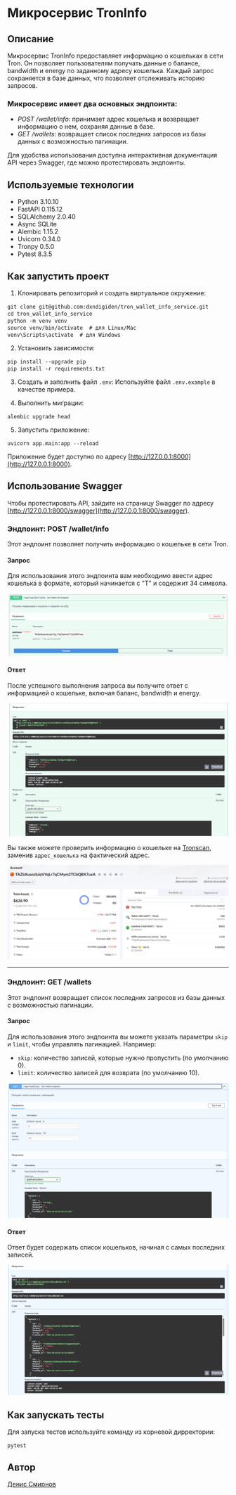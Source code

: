 # Микросервис TronInfo

## Описание

Микросервис TronInfo предоставляет информацию о кошельках в сети Tron. Он позволяет пользователям получать данные о балансе, bandwidth и energy по заданному адресу кошелька. Каждый запрос сохраняется в базе данных, что позволяет отслеживать историю запросов.

### Микросервис имеет два основных эндпоинта:

- *POST /wallet/info*: принимает адрес кошелька и возвращает информацию о нем, сохраняя данные в базе.
- *GET /wallets*: возвращает список последних запросов из базы данных с возможностью пагинации.

Для удобства использования доступна интерактивная документация API через Swagger, где можно протестировать эндпоинты.

## Используемые технологии

- Python 3.10.10
- FastAPI 0.115.12
- SQLAlchemy 2.0.40
- Async SQLite
- Alembic 1.15.2
- Uvicorn 0.34.0
- Tronpy 0.5.0
- Pytest 8.3.5

## Как запустить проект

1. Клонировать репозиторий и создать виртуальное окружение:

```
git clone git@github.com:dxndigiden/tron_wallet_info_service.git
cd tron_wallet_info_service
python -m venv venv
source venv/bin/activate  # для Linux/Mac
venv\Scripts\activate  # для Windows
```

2. Установить зависимости:

```
pip install --upgrade pip
pip install -r requirements.txt
```

3. Создать и заполнить файл `.env`:
   Используйте файл `.env.example` в качестве примера.

4. Выполнить миграции:

```
alembic upgrade head
```

5. Запустить приложение:

```
uvicorn app.main:app --reload
```

Приложение будет доступно по адресу [http://127.0.0.1:8000](http://127.0.0.1:8000).

## Использование Swagger

Чтобы протестировать API, зайдите на страницу Swagger по адресу [http://127.0.0.1:8000/swagger](http://127.0.0.1:8000/swagger). 

### Эндпоинт: POST /wallet/info

Этот эндпоинт позволяет получить информацию о кошельке в сети Tron.

#### Запрос

Для использования этого эндпоинта вам необходимо ввести адрес кошелька в формате, который начинается с "T" и содержит 34 символа.

![Пример запроса](https://raw.githubusercontent.com/Dxndigiden/tron_wallet_info_service/refs/heads/dev/img/request_example.PNG?token=GHSAT0AAAAAADA7WVPX3DHUONATRCQA5RNWZ7MDX7A)

#### Ответ

После успешного выполнения запроса вы получите ответ с информацией о кошельке, включая баланс, bandwidth и energy.

![Пример ответа](https://raw.githubusercontent.com/Dxndigiden/tron_wallet_info_service/refs/heads/dev/img/response_example.PNG?token=GHSAT0AAAAAADA7WVPXUYPLL7JPHNL6LOHEZ7MDYSQ)

Вы также можете проверить информацию о кошельке на [Tronscan](https://tronscan.org/#/address/адрес_кошелька), заменив `адрес_кошелька` на фактический адрес.

![Пример ответа](https://raw.githubusercontent.com/Dxndigiden/tron_wallet_info_service/refs/heads/dev/img/tronscan.PNG?token=GHSAT0AAAAAADA7WVPWDBVYVCRPDRXNG4XEZ7MDZHQ)

---

### Эндпоинт: GET /wallets

Этот эндпоинт возвращает список последних запросов из базы данных с возможностью пагинации.

#### Запрос

Для использования этого эндпоинта вы можете указать параметры `skip` и `limit`, чтобы управлять пагинацией. Например:

- `skip`: количество записей, которые нужно пропустить (по умолчанию 0).
- `limit`: количество записей для возврата (по умолчанию 10).

![Пример запроса](https://raw.githubusercontent.com/Dxndigiden/tron_wallet_info_service/refs/heads/dev/img/pagination_example.PNG?token=GHSAT0AAAAAADA7WVPXEBPCP4UO3EIYZVD2Z7MDWUQ)

#### Ответ

Ответ будет содержать список кошельков, начиная с самых последних записей.

![Пример ответа](https://raw.githubusercontent.com/Dxndigiden/tron_wallet_info_service/refs/heads/dev/img/wallets_response_example.PNG?token=GHSAT0AAAAAADA7WVPW2PBMDJBTKSRQZMOIZ7MDZSQ)


## Как запускать тесты

Для запуска тестов используйте команду из корневой дирректории:

```
pytest
```

## Автор

[Денис Смирнов](https://github.com/dxndigiden)
